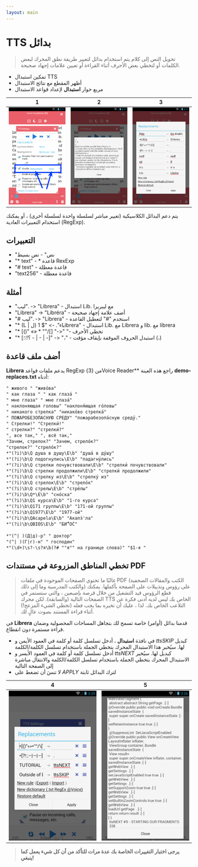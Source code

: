 ```yaml
---
layout: main
---
```


# TTS بدائل

> تحويل النص إلى كلام يتم استخدام بدائل لتغيير طريقة نطق المحرك لبعض الكلمات أو لتخطي بعض الأحرف أثناء القراءة أو تعيين علامات إجهاد صحيحة.

* تمكين استبدال TTS
* أظهر المقطع مع نتائج الاستبدال
* مربع حوار **استبدال** لإعداد قواعد الاستبدال

|1|2|3|
|-|-|-|
|![](1.png)|![](2.png)|![](3.png)|

يتم دعم البدائل الكلاسيكية (تغيير مباشر لسلسلة واحدة لسلسلة أخرى) ، أو يمكنك استخدام التعبيرات العادية (RegExp).

## التعبيرات

* &quot;نص&quot; - نص بسيط
* &quot;* text&quot; - * قاعدة RexExp
* &quot;# text&quot; - قاعدة معطلة
* &quot;text256&quot; - قاعدة معطلة

## أمثلة

* &quot;ليب&quot;. -&gt; &quot;Librera&quot; - استبدال Lib. مع ليبريرا
* &quot;Librera&quot; -&gt; &quot;Libréra&quot; - أضف علامة إجهاد صحيحة
* &quot;# ليب&quot;. -&gt; &quot;Librera&quot; - استخدم &quot;#&quot; لتعطيل القاعدة
* &quot;* (L | ل) باء&quot;. -&gt; &quot;$ 1ibrera&quot; - استبدال Lib. مع Librera و lib. مع librera
* &quot;* [()&quot; «» * &quot;&quot;/[] &quot;-&gt;&quot; &quot;- تخطي الأحرف
* &quot;* [؟!:؛ - | - | -]&quot; -&gt; &quot;،&quot; - استبدل الحروف الموقفة بإيقاف مؤقت (،)

## أضف ملف قاعدة

**Librera** يدعم ملفات قواعد RegExp من {3}Voice Reader**
راجع هذه العينة **demo-replaces.txt** أدناه:

```
" живого " "живо́ва"
" как глаза " " как глаза́ "
" мне глаза" " мне глаза́"
" наклоняющая головы" "наклоня́ющая го́ловы"
" никакого стрелка" "никако́во стрелка́"
" ПОЖАРОБЕЗОПАСНУЮ СРЕДУ" "пожарабезопа́сную среду́."
" Стрелки!" "Стрелки́!"
" стрелки?" "стрелки́?"
", все так," ", всё так,"
"Зачем, стрелок?" "Зачем, стрело́к?"
"стрелок?" "стрело́к?"
*"(?i)\b\Q душа в душу\E\b" "душа́ в ду́шу"
*"(?i)\b\Q подогнулись\E\b" "падагну́лись"
*"(?i)\b\Q стрелки почувствовали\E\b" "стрелки́ почувствовали"
*"(?i)\b\Q стрелки продолжили\E\b" "стрелки́ продолжили"
*"(?i)\b\Q стрелку из\E\b" "стрелку́ из"
*"(?i)\b\Q стрелок\E\b" "стрело́к"
*"(?i)\b\Q стрелы\E\b" "стре́лы"
*"(?i)\b\Q*\E\b" "сно́ска"
*"(?i)\b\Q1 курса\E\b" "1-го курса"
*"(?i)\b\Q171 группы\E\b" "171-ой группы"
*"(?i)\b\Q1977\E\b" "1977-ой"
*"(?i)\b\QAcapela\E\b" "Акапэ́'ла"
*"(?i)\b\QBIOS\E\b" "БИ́“О́С"

*"(^| )(Д|д)-р" " доктор"
"(^| )(Г|г)-н" " господин"
*"(\d+)\s?-\s?я\b(?# ""я"" на границе слова)" "$1-я "
```
## تخطي المناطق المزروعة في مستندات PDF
> غالبًا ما تحتوي الصفحات الموجودة في ملفات PDF (الكتب والمقالات الصحفية والكتب المدرسية وما إلى ذلك) على رؤوس وتذييلات على الصفحة بأكملها. يمكنك قطع الرؤوس قيد التشغيل من خلال قرصة بإصبعين ، والتي ستستمر في الصفحات التالية (والسابقة). لكن محرك TTS الخاص بك ليس لديه أدنى فكرة عن التلاعب الخاص بك. لذا ، عليك أن تخبره بما يجب فعله (تخطي الشيء المزعج!) أثناء قراءة المستند بصوت عالٍ لك.

في **Librera** قدمنا بدائل (أوامر) خاصة تسمح لك بتجاهل المساحات المحصولية وضمان قراءة مستمرة دون انقطاع.
* في نافذة **استبدال** ، أدخل تسلسل كلمة أو كلمة في العمود الأيمن و _ttsSKIP_ كبديل لها. سيُخبر هذا الاستبدال المحرك بتخطي الجملة باستخدام تسلسل الكلمة/الكلمة
* أدخل تسلسل كلمة أو كلمة في العمود الأيسر و _ttsNEXT_ كبديل لها. سيُخبر الاستبدال المحرك بتخطي الجملة باستخدام تسلسل الكلمة/الكلمة والانتقال مباشرة إلى الصفحة التالية
* لا تنسَ أن تضغط على _APPLY_ لترك البدائل ثابتة

|4|5|
|-|-|
|![](4.png)|![](5.png)|

> **يرجى اختبار التغييرات الخاصة بك عدة مرات للتأكد من أن كل شيء يعمل كما ينبغي!**
